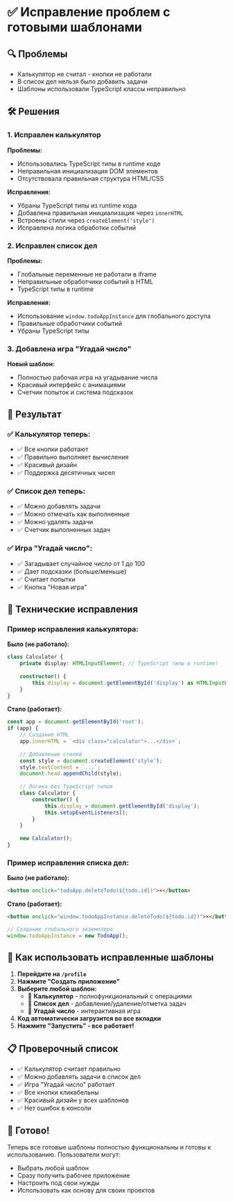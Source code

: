 # ✅ Исправление проблем с готовыми шаблонами

## 🔍 **Проблемы**
- Калькулятор не считал - кнопки не работали
- В список дел нельзя было добавить задачи
- Шаблоны использовали TypeScript классы неправильно

## 🛠️ **Решения**

### 1. **Исправлен калькулятор**
**Проблемы:**
- Использовались TypeScript типы в runtime коде
- Неправильная инициализация DOM элементов
- Отсутствовала правильная структура HTML/CSS

**Исправления:**
- Убраны TypeScript типы из runtime кода
- Добавлена правильная инициализация через `innerHTML`
- Встроены стили через `createElement('style')`
- Исправлена логика обработки событий

### 2. **Исправлен список дел**
**Проблемы:**
- Глобальные переменные не работали в iframe
- Неправильные обработчики событий в HTML
- TypeScript типы в runtime

**Исправления:**
- Использование `window.todoAppInstance` для глобального доступа
- Правильные обработчики событий
- Убраны TypeScript типы

### 3. **Добавлена игра "Угадай число"**
**Новый шаблон:**
- Полностью рабочая игра на угадывание числа
- Красивый интерфейс с анимациями
- Счетчик попыток и система подсказок

## 🎯 **Результат**

### ✅ **Калькулятор теперь:**
- ✅ Все кнопки работают
- ✅ Правильно выполняет вычисления
- ✅ Красивый дизайн
- ✅ Поддержка десятичных чисел

### ✅ **Список дел теперь:**
- ✅ Можно добавлять задачи
- ✅ Можно отмечать как выполненные
- ✅ Можно удалять задачи
- ✅ Счетчик выполненных задач

### ✅ **Игра "Угадай число":**
- ✅ Загадывает случайное число от 1 до 100
- ✅ Дает подсказки (больше/меньше)
- ✅ Считает попытки
- ✅ Кнопка "Новая игра"

## 🔧 **Технические исправления**

### Пример исправления калькулятора:
**Было (не работало):**
```typescript
class Calculator {
    private display: HTMLInputElement; // TypeScript типы в runtime!
    
    constructor() {
        this.display = document.getElementById('display') as HTMLInputElement;
    }
}
```

**Стало (работает):**
```typescript
const app = document.getElementById('root');
if (app) {
    // Создание HTML
    app.innerHTML = `<div class="calculator">...</div>`;
    
    // Добавление стилей
    const style = document.createElement('style');
    style.textContent = `...`;
    document.head.appendChild(style);
    
    // Логика без TypeScript типов
    class Calculator {
        constructor() {
            this.display = document.getElementById('display');
            this.setupEventListeners();
        }
    }
    
    new Calculator();
}
```

### Пример исправления списка дел:
**Было (не работало):**
```html
<button onclick="todoApp.deleteTodo(${todo.id})">×</button>
```

**Стало (работает):**
```html
<button onclick="window.todoAppInstance.deleteTodo(${todo.id})">×</button>
```

```typescript
// Создание глобального экземпляра
window.todoAppInstance = new TodoApp();
```

## 🚀 **Как использовать исправленные шаблоны**

1. **Перейдите на `/profile`**
2. **Нажмите "Создать приложение"**
3. **Выберите любой шаблон:**
   - 🧮 **Калькулятор** - полнофункциональный с операциями
   - 📝 **Список дел** - добавление/удаление/отметка задач
   - 🎯 **Угадай число** - интерактивная игра
4. **Код автоматически загрузится во все вкладки**
5. **Нажмите "Запустить" - все работает!**

## 📋 **Проверочный список**

- ✅ Калькулятор считает правильно
- ✅ Можно добавлять задачи в список дел
- ✅ Игра "Угадай число" работает
- ✅ Все кнопки кликабельны
- ✅ Красивый дизайн у всех шаблонов
- ✅ Нет ошибок в консоли

## 🎉 **Готово!**

Теперь все готовые шаблоны полностью функциональны и готовы к использованию. Пользователи могут:
- Выбрать любой шаблон
- Сразу получить рабочее приложение
- Настроить под свои нужды
- Использовать как основу для своих проектов
